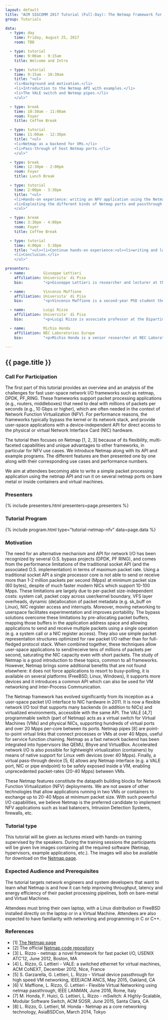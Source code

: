 ```yaml
---
layout: default
title: "ACM SIGCOMM 2017 Tutorial (Full-Day): The Netmap framework for NFV applications"
group: Tutorials

data:
  - type: day
    time: Friday, August 25, 2017
    room: TBD

  - type: tutorial
    time: 9:00am - 9:15am
    title: Welcome and Intro

  - type: tutorial
    time: 9:15am - 10:30am
    title: "<ul>
    <li>Background and motivation.</li>
    <li>Introduction to the Netmap API with examples.</li>
    <li>The VALE switch and Netmap pipes.</li>
    </ul>"

  - type: break
    time: 10:30am - 11:00am
    room: Foyer
    title: Coffee Break

  - type: tutorial
    time: 11:00am - 12:30pm
    title: "<ul>
    <li>Netmap as a backend for VMs.</li>
    <li>Pass-through of host Netmap ports.</li>
    </ul>"

  - type: break
    time: 12:30pm - 2:00pm
    room: Foyer
    title: Lunch Break

  - type: tutorial
    time: 2:00pm - 3:30pm
    title: "<ul>
    <li>Hands-on experience: writing an NFV application using the Netmap API.</li>
    <li>Exploiting the different kinds of Netmap ports and passthrough.</li>
    </ul>"

  - type: break
    time: 3:30pm - 4:00pm
    room: Foyer
    title: Coffee Break

  - type: tutorial
    time: 4:00pm - 5:30pm
    title: "<ul><li>Continue hands-on experience:<ul><li>writing and loading an in-kernel VALE switch module.</li></ul></li>
    <li>Conclusion.</li>
    </ul>"

presenters:
  - name:        Giuseppe Lettieri
    affiliation: Universita' di Pisa
    bio:         "<p>Giuseppe Lettieri is researcher and lecturer at the Dipartiment di Ingegneria dell'Informazione. In the past few years he has contributed to the development and maintenance of the netmap framework for fast packet I/O, including the introduction of netmap pipes, a very fast IPC mechanism based on the netmap API, and the design of ptnetmap, a very fast virtual passthrough for virtual machines. For the Openlab EU project he has designed and implemented the Open vSwitch port for the PlanetLab EU testbed.</p>"

  - name:        Vincenzo Maffione
    affiliation: Universita' di Pisa
    bio:         "<p>Vincenzo Maffione is a second-year PhD student the Dipartimento di Ingegneria dell'Informazione of the Università di Pisa, Italy. In the past four years he has worked as a netmap maintainer and developed some of its subsystems, including the emulated netmap mode (to run netmap applications over any network interface), ptnetmap host support and guest drivers. He has also integrated the netmap datapath within various hypervisors, including QEMU, bhyve and Xen. His main research interests include high speed user-space networking and Virtual Machine networking.</p>"

  - name:        Luigi Rizzo
    affiliation: Universita' di Pisa
    bio:         "<p>Luigi Rizzo is associate professor at the Dipartimento di Ingegneria dell'Informazione, University of Pisa. His most popular achievements include the netmap framework for fast packet I/O, the dummynet traffic shaper, and a popular erasure code used for reliable multicast and software RAID. Moreover, he is a longtime FreeBSD committer. Prof. Rizzo has been a frequent visiting researcher at international research institutions and companies. He visited ICSI/Univ. Of California at Berkeley in autumn 2000, 2001, 2002 and 2013; Intel Research Cambridge in autumn 2003 and 2004; Intel Research Berkeley in autumn 2010; Google Mountain View in autumn 2012. He has received funding from several companies including Cisco, Microsoft Research, Intel Research, NetApp. He has been a Programme Committee Member for many conferences including ACM Sigcomm, Infocom, NGC, ICNP, Co-Next, NSDI, EuroSys, Usenix ATC; reviewer for the main journals in networking edited by IEEE, ACM and Elsevier; General Chair for the NGC'99 and ACM Sigcomm 2006 conferences, and Technical Program Co-Chair for the ACM Sigcomm 2009 and CoNEXT 2014 conferences.</p>"

  - name:        Michio Honda
    affiliation: NEC Laboratories Europe
    bio:         "<p>Michio Honda is a senior researcher at NEC Laboratories Europe in Germany. He has joined the netmap project since 2012. He has worked on transport protocols, middleboxes, user- and kernel-space network stacks, software switch and most recently, network stack design for non-volatile main memory. He received IRTF/ISOC Applied Networking Research Prize in 2011 for middlebox measurement work determining extensibility of TCP, and best paper award at ACM SOSR'15 for work on a scalable, modular software switch with other netmap developers.</p>"

---
```


## {{ page.title }}

### Call For Participation

The first part of this tutorial provides an overview and an analysis of the challenges for fast user-space network I/O frameworks such as netmap, DPDK, PF_RING. These frameworks support packet processing applications (e.g., routers, middleboxes) that need to deal with millions of packets per seconds (e.g., 10 Gbps or higher), which are often needed in the context of Network Function Virtualization (NFV). For performance reasons, the frameworks typically bypass the kernel or its network stack, and provide user-space applications with a device-independent API for direct access to the physical or virtual Network Interface Card (NIC) hardware.

The tutorial then focuses on Netmap [1, 2, 3] because of its flexibility, multi-faceted capabilities and unique advantages to other frameworks, in particular for NFV use cases.  We introduce Netmap along with its API and example programs. The different features are then presented one by one along with their corresponding use cases and performance numbers.

We aim at attendees becoming able to write a simple packet processing application using the netmap API and run it on several netmap ports on bare metal or inside containers and virtual machines.

### Presenters

{% include presenters.html presenters=page.presenters %}

### Tutorial Program

{% include program.html type="tutorial-netmap-nfv" data=page.data %}

### Motivation

The need for an alternative mechanism and API for network I/O has been recognized by several O.S. bypass projects (DPDK, PF RING), and comes from the performance limitations of the traditional socket API (and the associated O.S. implementation) in terms of maximum packet rate.  Using a traditional socket API a single processor core is not able to send or receive more than 1-2 million packets per second (Mpps) at minimum packet size (60 bytes), despite of much faster modern NICs which support 10-100 Mpps.  These limitations are largely due to per-packet size-independent costs: system call, packet copy across user/kernel boundary, VFS layer overheads, dynamic (de)allocation of packet metadata (e.g. sk_buff on Linux), NIC register access and interrupts.  Moreover, moving networking to userspace facilitates experimentation and improves portability. The bypass solutions overcome these limitations by pre-allocating packet buffers, mapping those buffers in the application address space and allowing applications to send and receive multiple packets using a single operation (e.g. a system call or a NIC register access). They also use simple packet representation structures optimized for raw packet I/O rather than for full-fledged protocol stack.  When combined together, these techniques allow user-space applications to send/receive tens of millions of packets per second, saturating the NIC capacity even with short packets.  The study of Netmap is a good introduction to these topics, common to all frameworks. However, Netmap brings some additional benefits that are not found elsewhere: it does not force applications to resort to busy-polling, it is available on several platforms (FreeBSD, Linux, Windows), it supports more devices and it introduces a common API which can also be used for VM networking and Inter-Process Communication.

The Netmap framework has evolved significantly from its inception as a user-space packet I/O interface to NIC hardware in 2011.  It is now a flexible network I/O tool that supports many backends (in addition to NICs) and virtualized environments, accessible with the same API. The VALE [4,7] programmable switch (part of Netmap) acts as a virtual switch for Virtual Machines (VMs) and physical NICs, supporting hundreds of virtual ports and over 20 Mpps per-core between its ports.  Netmap pipes [8] are point-to-point virtual links that connect processes or VMs at over 40 Mpps, useful for service function chaining.  Netmap as a fast network backend has been integrated into hypervisors like QEMU, Bhyve and VirtualBox. Accelerated network I/O is also possible for lightweight virtualization (containers) by means of native support for Linux veth devices (over 40 Mpps).  Finally, a virtual pass-through device [5, 6] allows any Netmap interface (e.g. a VALE port, NIC or pipe endpoint) to be safely exposed inside a VM, enabling unprecedented packet-rates (20-40 Mpps) between VMs.

These Netmap features constitute the datapath building blocks for Network Function Virtualization (NFV) deployments. We are not aware of other technologies that allow applications running in two VMs or containers to exchange up to 20-40 Mpps at minimum packet size. With such powerful I/O capabilities, we believe Netmap is the preferred candidate to implement NFV applications such as load balancers, Intrusion Detection Systems, firewalls, etc.

### Tutorial type

This tutorial will be given as lectures mixed with hands-on training supervised by the speakers.  During the training sessions the participants will be given live images containing all the required software (Netmap, hypervisors, example applications, etc.).  The images will also be available for download on the [Netmap page](http://info.iet.unipi.it/luigi/netmap/).

### Expected Audience and Prerequisites

The tutorial targets network engineers and system developers that want to learn what Netmap is and how it can help improving throughput, latency and energy efficiency of their packet processing pipelines, both on bare-metal and Virtual Machines.

Attendees must bring their own laptop, with a Linux distribution or FreeBSD installed directly on the laptop or in a Virtual Machine. Attendees are also expected to have familiarity with networking and programming in C or C++.

### References

- [1] [The Netmap page](http://info.iet.unipi.it/~luigi/netmap/)
- [2] The official [Netmap code repository](https://github.com/luigirizzo/netmap)
- [3] L. Rizzo - netmap: a novel framework for fast packet I/O, USENIX ATC'12, June 2012, Boston, MA
- [4] L. Rizzo, G. Lettieri - VALE: a switched ethernet for virtual machines, ACM CoNEXT, December 2012, Nice, France
- [5] S. Garzarella, G. Lettieri, L. Rizzo - Virtual device passthrough for high speed VM networking, IEEE/ACM ANCS, May 2015, Oakland, CA
- [6] V. Maffione, L. Rizzo, G. Lettieri - Flexible Virtual Networking using netmap passthrough, IEEE LANMAN, June 2016, Rome, Italy
- [7] M. Honda, F. Huici, G. Lettieri, L. Rizzo - mSwitch: A Highly-Scalable, Modular Software Switch, ACM SOSR, June 2015, Santa Clara, CA
- [8] L. Rizzo, G. Lettieri, M. Honda - Netmap as a core networking technology, AsiaBSDCon, March 2014, Tokyo
